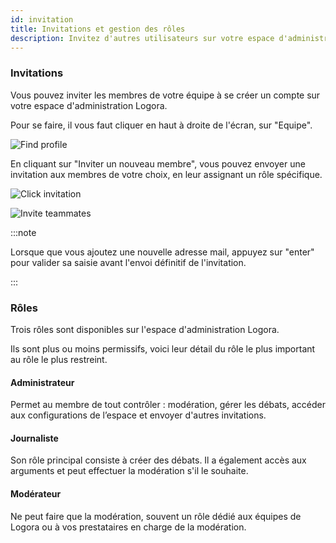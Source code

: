 ```yaml
---
id: invitation
title: Invitations et gestion des rôles
description: Invitez d'autres utilisateurs sur votre espace d'administration
---
```


### Invitations

Vous pouvez inviter les membres de votre équipe à se créer un compte sur votre espace d'administration Logora. 

Pour se faire, il vous faut cliquer en haut à droite de l'écran, sur "Equipe".

![Find profile](https://github.com/Logora/LogoraDocumentation/assets/28570918/3a2566d6-6d11-4fb0-91dc-83c8af32d004)

En cliquant sur "Inviter un nouveau membre", vous pouvez envoyer une invitation aux membres de votre choix, en leur assignant un rôle spécifique. 

![Click invitation](/img/invitebutton.png)

![Invite teammates](/img/Invite.png)

:::note

Lorsque que vous ajoutez une nouvelle adresse mail, appuyez sur "enter" pour valider sa saisie avant l'envoi définitif de l'invitation. 

:::

### Rôles 

Trois rôles sont disponibles sur l'espace d'administration Logora. 

Ils sont plus ou moins permissifs, voici leur détail du rôle le plus important au rôle le plus restreint. 

#### Administrateur

Permet au membre de tout contrôler : modération, gérer les débats, accéder aux configurations de l’espace et envoyer d'autres invitations.

#### Journaliste

Son rôle principal consiste à créer des débats. Il a également accès aux arguments et peut effectuer la modération s'il le souhaite. 

#### Modérateur

Ne peut faire que la modération, souvent un rôle dédié aux équipes de Logora ou à vos prestataires en charge de la modération. 
